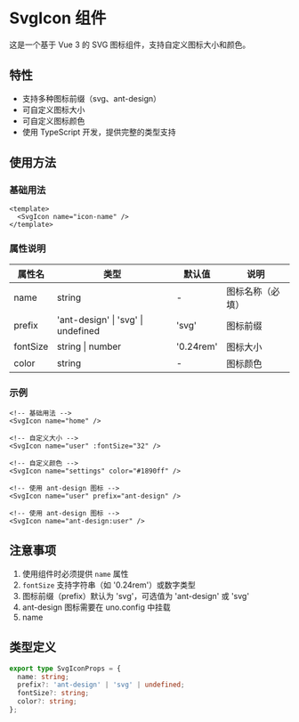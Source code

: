 # SvgIcon 组件

这是一个基于 Vue 3 的 SVG 图标组件，支持自定义图标大小和颜色。

## 特性

- 支持多种图标前缀（svg、ant-design）
- 可自定义图标大小
- 可自定义图标颜色
- 使用 TypeScript 开发，提供完整的类型支持

## 使用方法

### 基础用法

```vue
<template>
  <SvgIcon name="icon-name" />
</template>
```

### 属性说明

| 属性名   | 类型                               | 默认值    | 说明             |
| -------- | ---------------------------------- | --------- | ---------------- |
| name     | string                             | -         | 图标名称（必填） |
| prefix   | 'ant-design' \| 'svg' \| undefined | 'svg'     | 图标前缀         |
| fontSize | string \| number                   | '0.24rem' | 图标大小         |
| color    | string                             | -         | 图标颜色         |

### 示例

```vue
<!-- 基础用法 -->
<SvgIcon name="home" />

<!-- 自定义大小 -->
<SvgIcon name="user" :fontSize="32" />

<!-- 自定义颜色 -->
<SvgIcon name="settings" color="#1890ff" />

<!-- 使用 ant-design 图标 -->
<SvgIcon name="user" prefix="ant-design" />

<!-- 使用 ant-design 图标 -->
<SvgIcon name="ant-design:user" />
```

## 注意事项

1. 使用组件时必须提供 `name` 属性
2. `fontSize` 支持字符串（如 '0.24rem'）或数字类型
3. 图标前缀（prefix）默认为 'svg'，可选值为 'ant-design' 或 'svg'
4. ant-design 图标需要在 uno.config 中挂载
5. name

## 类型定义

```typescript
export type SvgIconProps = {
  name: string;
  prefix?: 'ant-design' | 'svg' | undefined;
  fontSize?: string;
  color?: string;
};
```

